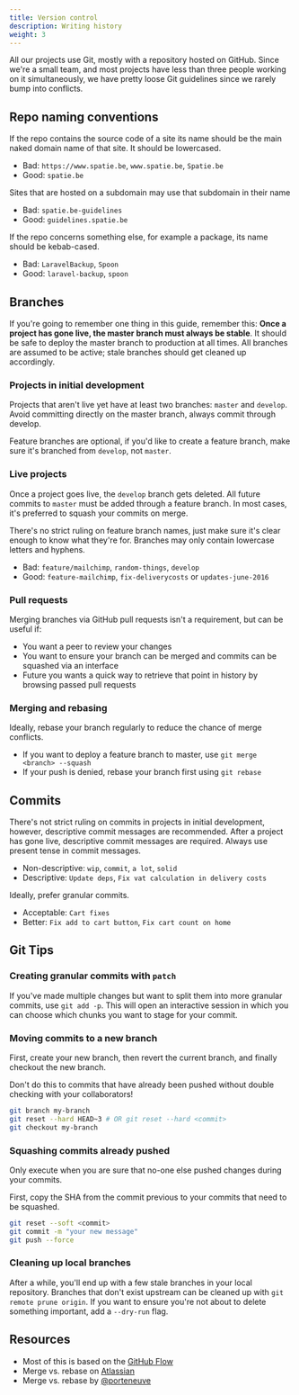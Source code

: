 ```yaml
---
title: Version control
description: Writing history
weight: 3
---
```


All our projects use Git, mostly with a repository hosted on GitHub. Since we're a small team, and most projects have less than three people working on it simultaneously, we have pretty loose Git guidelines since we rarely bump into conflicts.

## Repo naming conventions

If the repo contains the source code of a site its name should be the main naked domain name of that site. It should be lowercased.

- Bad: `https://www.spatie.be`, `www.spatie.be`, `Spatie.be`
- Good: `spatie.be`

Sites that are hosted on a subdomain may use that subdomain in their name

- Bad: `spatie.be-guidelines`
- Good: `guidelines.spatie.be`

If the repo concerns something else, for example a package, its name should be kebab-cased.

- Bad: `LaravelBackup`, `Spoon`
- Good: `laravel-backup`, `spoon`

## Branches

If you're going to remember one thing in this guide, remember this: **Once a project has gone live, the master branch must always be stable**. It should be safe to deploy the master branch to production at all times. All branches are assumed to be active; stale branches should get cleaned up accordingly.

### Projects in initial development

Projects that aren't live yet have at least two branches: `master` and `develop`. Avoid committing directly on the master branch, always commit through develop.

Feature branches are optional, if you'd like to create a feature branch, make sure it's branched from `develop`, not `master`.

### Live projects

Once a project goes live, the `develop` branch gets deleted. All future commits to `master` must be added through a feature branch. In most cases, it's preferred to squash your commits on merge.

There's no strict ruling on feature branch names, just make sure it's clear enough to know what they're for. Branches may only contain lowercase letters and hyphens.

- Bad: `feature/mailchimp`, `random-things`, `develop`
- Good: `feature-mailchimp`, `fix-deliverycosts` or `updates-june-2016`

### Pull requests

Merging branches via GitHub pull requests isn't a requirement, but can be useful if:

- You want a peer to review your changes
- You want to ensure your branch can be merged and commits can be squashed via an interface
- Future you wants a quick way to retrieve that point in history by browsing passed pull requests

### Merging and rebasing

Ideally, rebase your branch regularly to reduce the chance of merge conflicts.

- If you want to deploy a feature branch to master, use `git merge <branch> --squash`
- If your push is denied, rebase your branch first using `git rebase`

## Commits

There's not strict ruling on commits in projects in initial development, however, descriptive commit messages are recommended. After a project has gone live, descriptive commit messages are required. Always use present tense in commit messages.

- Non-descriptive: `wip`, `commit`, `a lot`, `solid`
- Descriptive: `Update deps`, `Fix vat calculation in delivery costs`

Ideally, prefer granular commits.

- Acceptable: `Cart fixes`
- Better: `Fix add to cart button`, `Fix cart count on home`

## Git Tips

### Creating granular commits with `patch`

If you've made multiple changes but want to split them into more granular commits, use `git add -p`. This will open an interactive session in which you can choose which chunks you want to stage for your commit.

### Moving commits to a new branch

First, create your new branch, then revert the current branch, and finally checkout the new branch.

Don't do this to commits that have already been pushed without double checking with your collaborators!

```bash
git branch my-branch
git reset --hard HEAD~3 # OR git reset --hard <commit>
git checkout my-branch
```

### Squashing commits already pushed

Only execute when you are sure that no-one else pushed changes during your commits.

First, copy the SHA from the commit previous to your commits that need to be squashed.

```bash
git reset --soft <commit>
git commit -m "your new message"
git push --force
```

### Cleaning up local branches

After a while, you'll end up with a few stale branches in your local repository. Branches that don't exist upstream can be cleaned up with `git remote prune origin`. If you want to ensure you're not about to delete something important, add a `--dry-run` flag.

## Resources

- Most of this is based on the [GitHub Flow](https://guides.github.com/introduction/flow/)
- Merge vs. rebase on [Atlassian](https://www.atlassian.com/git/tutorials/merging-vs-rebasing/workflow-walkthrough)
- Merge vs. rebase by [@porteneuve](https://medium.com/@porteneuve/getting-solid-at-git-rebase-vs-merge-4fa1a48c53aa)
